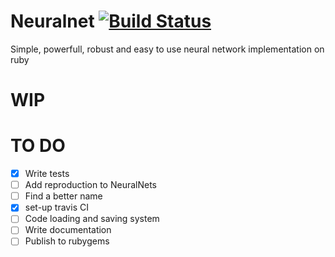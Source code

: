 # Neuralnet [![Build Status](https://travis-ci.org/nemoNoboru/Neuralnet.svg?branch=master)](https://travis-ci.org/nemoNoboru/Neuralnet)
Simple, powerfull, robust and easy to use neural network implementation on ruby

# WIP

# TO DO
- [x] Write tests
- [ ] Add reproduction to NeuralNets
- [ ] Find a better name
- [x] set-up travis CI
- [ ] Code loading and saving system
- [ ] Write documentation
- [ ] Publish to rubygems
